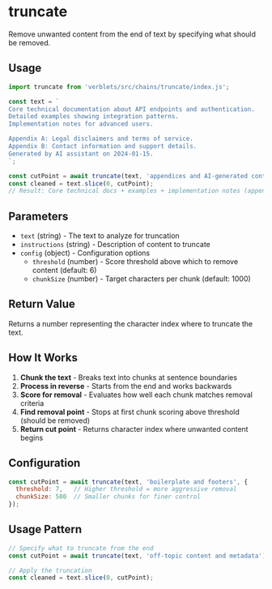 # truncate

Remove unwanted content from the end of text by specifying what should be removed.

## Usage

```javascript
import truncate from 'verblets/src/chains/truncate/index.js';

const text = `
Core technical documentation about API endpoints and authentication.
Detailed examples showing integration patterns.
Implementation notes for advanced users.

Appendix A: Legal disclaimers and terms of service.
Appendix B: Contact information and support details.
Generated by AI assistant on 2024-01-15.
`;

const cutPoint = await truncate(text, 'appendices and AI-generated content');
const cleaned = text.slice(0, cutPoint);
// Result: Core technical docs + examples + implementation notes (appendices removed)
```

## Parameters

- `text` (string) - The text to analyze for truncation
- `instructions` (string) - Description of content to truncate
- `config` (object) - Configuration options
  - `threshold` (number) - Score threshold above which to remove content (default: 6)
  - `chunkSize` (number) - Target characters per chunk (default: 1000)

## Return Value

Returns a number representing the character index where to truncate the text.

## How It Works

1. **Chunk the text** - Breaks text into chunks at sentence boundaries
2. **Process in reverse** - Starts from the end and works backwards
3. **Score for removal** - Evaluates how well each chunk matches removal criteria
4. **Find removal point** - Stops at first chunk scoring above threshold (should be removed)
5. **Return cut point** - Returns character index where unwanted content begins

## Configuration

```javascript
const cutPoint = await truncate(text, 'boilerplate and footers', {
  threshold: 7,   // Higher threshold = more aggressive removal
  chunkSize: 500  // Smaller chunks for finer control
});
```

## Usage Pattern

```javascript
// Specify what to truncate from the end
const cutPoint = await truncate(text, 'off-topic content and metadata');

// Apply the truncation
const cleaned = text.slice(0, cutPoint);
```